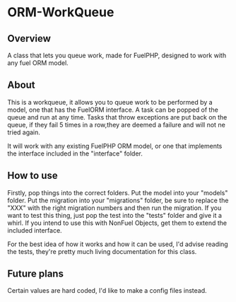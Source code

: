 ORM-WorkQueue
=============

Overview
-------------
A class that lets you queue work, made for FuelPHP, designed to work with any fuel ORM model.

About
-------------
This is a workqueue, it allows you to queue work to be performed by a model, one that has the FuelORM interface. A task can be popped of the queue and run at any time. Tasks that throw exceptions are put back on the queue, if they fail 5 times in a row,they are deemed a failure and will not ne tried again.

It will work with any existing FuelPHP ORM model, or one that implements the interface included in the "interface" folder.

How to use
-------------
Firstly, pop things into the correct folders.
Put the model into your "models" folder.
Put the migration into your "migrations" folder, be sure to replace the "XXX" with the right migration numbers and then run the migration.
If you want to test this thing, just pop the test into the "tests" folder and give it a whirl.
If you intend to use this with NonFuel Objects, get them to extend the included interface.

For the best idea of how it works and how it can be used, I'd advise reading the tests, they're pretty much living documentation for this class.


Future plans
-------------
Certain values are hard coded, I'd like to make a config files instead.
